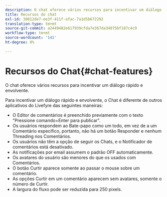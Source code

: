```yaml
---
description: O chat oferece vários recursos para incentivar um diálogo rápido e envolvente.
title: Recursos do chat
exl-id: 38812de7-ee3f-411f-afac-7a1d5b672292
translation-type: tm+mt
source-git-commit: a2449482e617939cfda7e367da34875bf187c4c9
workflow-type: tm+mt
source-wordcount: '141'
ht-degree: 0%

---
```


# Recursos do Chat{#chat-features}

O chat oferece vários recursos para incentivar um diálogo rápido e envolvente.



Para incentivar um diálogo rápido e envolvente, o Chat é diferente de outros aplicativos do Livefyre das seguintes maneiras:

* O Editor de comentários é preenchido previamente com o texto &quot;Pressione comando+Enter para publicar&quot;.
* Os usuários respondem ao Bate-papo como um todo, em vez de a um Comentário específico, portanto, não há um botão Responder e nenhum Threading nos Comentários.
* Os usuários não têm a opção de seguir os Chats, e o Notificador de comentários está desativado.
* As notificações por email assumem o padrão OFF automaticamente.
* Os avatares do usuário são menores do que os usados com Comentários.
* O botão Curtir aparece somente ao passar o mouse sobre um comentário.
* As opções Curtir em um comentário aparecem sem avatares, somente o número de Curtir.
* A largura do fluxo pode ser reduzida para 250 pixels.

